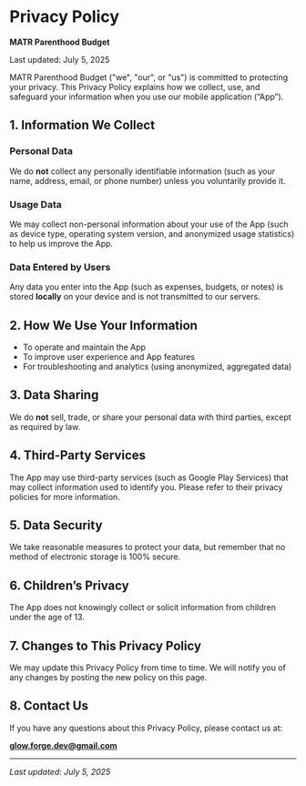 # Privacy Policy

**MATR Parenthood Budget**  

Last updated: July 5, 2025

MATR Parenthood Budget ("we", "our", or "us") is committed to protecting your privacy. This Privacy Policy explains how we collect, use, and safeguard your information when you use our mobile application (“App”).

## 1. Information We Collect

### Personal Data
We do **not** collect any personally identifiable information (such as your name, address, email, or phone number) unless you voluntarily provide it.

### Usage Data
We may collect non-personal information about your use of the App (such as device type, operating system version, and anonymized usage statistics) to help us improve the App.

### Data Entered by Users
Any data you enter into the App (such as expenses, budgets, or notes) is stored **locally** on your device and is not transmitted to our servers.

## 2. How We Use Your Information

- To operate and maintain the App
- To improve user experience and App features
- For troubleshooting and analytics (using anonymized, aggregated data)

## 3. Data Sharing

We do **not** sell, trade, or share your personal data with third parties, except as required by law.

## 4. Third-Party Services

The App may use third-party services (such as Google Play Services) that may collect information used to identify you. Please refer to their privacy policies for more information.

## 5. Data Security

We take reasonable measures to protect your data, but remember that no method of electronic storage is 100% secure.

## 6. Children’s Privacy

The App does not knowingly collect or solicit information from children under the age of 13.

## 7. Changes to This Privacy Policy

We may update this Privacy Policy from time to time. We will notify you of any changes by posting the new policy on this page.

## 8. Contact Us

If you have any questions about this Privacy Policy, please contact us at:

**glow.forge.dev@gmail.com**

---

_Last updated: July 5, 2025_

